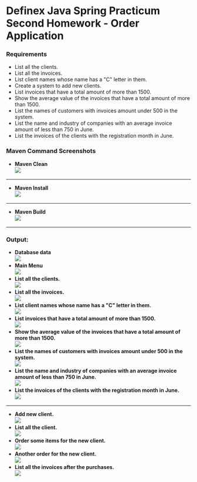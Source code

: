 # Definex Java Spring Practicum Second Homework - Order Application
### Requirements
- List all the clients.
- List all the invoices.
- List client names whose name has a "C" letter in them.
- Create a system to add new clients.
- List invoices that have a total amount of more than 1500.
- Show the average value of the invoices that have a total amount of more than 1500.
- List the names of customers with invoices amount under 500 in the system.
- List the name and industry of companies with an average invoice amount of less than 750 in June.
- List the invoices of the clients with the registration month in June.
### Maven Command Screenshots
- **Maven Clean** <br/>
![](src/images/mavenClean.png)
---
- **Maven Install** <br/>
![](src/images/mavenInstall.png)
---
- **Maven Build** <br/>
![](src/images/mavenCompile.png)
---
### Output:
- **Database data** <br/>
![](src/images/exampleData.png)
- **Main Menu** <br/>
![](src/images/mainMenu.png)
- **List all the clients.** <br/>
![](src/images/listAllClients.png)
- **List all the invoices.** <br/>
![](src/images/listAllInvoices.png)
- **List client names whose name has a "C" letter in them.** <br/>
![](src/images/searchByLetter.png)
- **List invoices that have a total amount of more than 1500.** <br/>
![](src/images/moreThanAmount.png)
- **Show the average value of the invoices that have a total amount of more than 1500.** <br/>
![](src/images/moreThanAmountAverage.png)
- **List the names of customers with invoices amount under 500 in the system.** <br/>
![](src/images/lessThenAmountClientName.png)
- **List the name and industry of companies with an average invoice amount of less than 750 in June.** <br/>
![](src/images/monthAverageLessThanCompanySector.png)
- **List the invoices of the clients with the registration month in June.** <br/>
![](src/images/searchByMonth.png)
---
- **Add new client.** <br/>
![](src/images/addNewClient_1.png)
- **List all the client.** <br/>
![](src/images/addNewClient_2.png)
- **Order some items for the new client.** <br/>
![](src/images/addNewClient_3.png)
- **Another order for the new client.** <br/>
![](src/images/addNewClient_4.png)
- **List all the invoices after the purchases.** <br/>
![](src/images/addNewClient_5.png)

